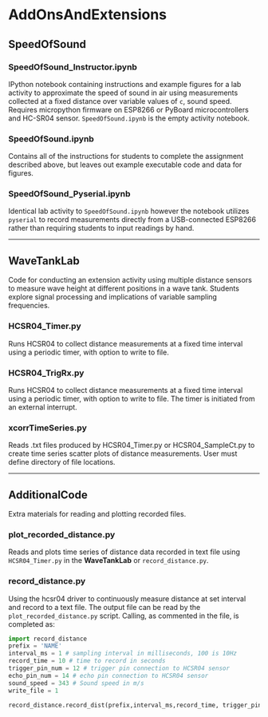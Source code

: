 # AddOnsAndExtensions

## **SpeedOfSound**
### SpeedOfSound_Instructor.ipynb
IPython notebook containing instructions and example figures for a lab activity to approximate the speed of sound in air using measurements collected at a fixed distance over variable values of `c`, sound speed.  Requires micropython firmware on ESP8266 or PyBoard microcontrollers and HC-SR04 sensor. `SpeedOfSound.ipynb` is the empty activity notebook.

### SpeedOfSound.ipynb
Contains all of the instructions for students to complete the assignment described above, but leaves out example executable code and data for figures.

### SpeedOfSound_Pyserial.ipynb
Identical lab activity to `SpeedOfSound.ipynb` however the notebook utilizes `pyserial` to record measurements directly from a USB-connected ESP8266 rather than requiring students to input readings by hand.

---

## **WaveTankLab**
Code for conducting an extension activity using multiple distance sensors to measure wave height at different positions in a wave tank. Students explore signal processing and implications of variable sampling frequencies.

### HCSR04_Timer.py
Runs HCSR04 to collect distance measurements at a fixed time interval using a periodic timer, with option to write to file.

###  HCSR04_TrigRx.py
Runs HCSR04 to collect distance measurements at a fixed time interval using a periodic timer, with option to write to file.  The timer is initiated from an external interrupt.

###  xcorrTimeSeries.py
Reads .txt files produced by HCSR04_Timer.py or HCSR04_SampleCt.py to create time series scatter plots of distance measurements.  User must define directory of file locations.

---

## **AdditionalCode**
Extra materials for reading and plotting recorded files.

### plot_recorded_distance.py
Reads and plots time series of distance data recorded in text file using `HCSR04_Timer.py` in the **WaveTankLab** or `record_distance.py`.

### record_distance.py
Using the hcsr04 driver to continuously measure distance at set interval and record to a text file. The output file can be read by the `plot_recorded_distance.py` script. Calling, as commented in the file, is completed as:
```Python
import record_distance
prefix = 'NAME'
interval_ms = 1 # sampling interval in milliseconds, 100 is 10Hz
record_time = 10 # time to record in seconds
trigger_pin_num = 12 # trigger pin connection to HCSR04 sensor
echo_pin_num = 14 # echo pin connection to HCSR04 sensor
sound_speed = 343 # Sound speed in m/s
write_file = 1

record_distance.record_dist(prefix,interval_ms,record_time, trigger_pin_num, echo_pin_num, sound_speed, write_file)
```
